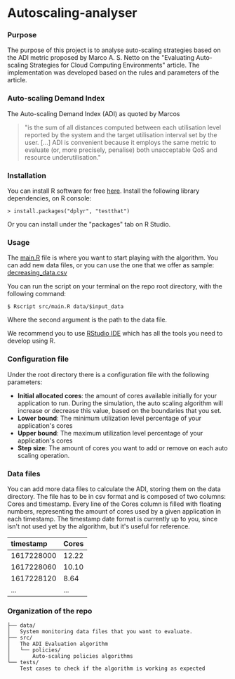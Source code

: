 # Autoscaling-analyser

### Purpose
The purpose of this project is to analyse auto-scaling strategies based on the
ADI metric proposed by Marco A. S. Netto on the "Evaluating Auto-scaling Strategies for Cloud Computing Environments" article. The implementation was developed based on the rules and parameters of the article.

### Auto-scaling Demand Index

The Auto-scaling Demand Index (ADI) as quoted by Marcos 

> "is the sum of all distances computed between each utilisation level reported by the system and the target utilisation interval set by the user. [...] ADI is convenient because it employs the same metric to evaluate (or, more precisely, penalise) both
unacceptable QoS and resource underutilisation."

### Installation

You can install R software for free [here](https://www.r-project.org/).
Install the following library dependencies, on R console:
```
> install.packages("dplyr", "testthat")
```
Or you can install under the "packages" tab on R Studio.

### Usage

The [main.R](https://github.com/ufcg-lsd/autoscaling-analyser/blob/samara/src/main.R) file is where you want to start playing with the algorithm. 
You can add new data files, or you can use the one that we offer as sample: 
[decreasing_data.csv](https://github.com/ufcg-lsd/autoscaling-analyser/blob/samara/data/decreasing_data.csv)

You can run the script on your terminal on the repo root directory, with the following command:
```
$ Rscript src/main.R data/$input_data
```
Where the second argument is the path to the data file.

We recommend you to use [RStudio IDE](https://www.rstudio.com/products/rstudio/download/)
which has all the tools you need to develop using R.

### Configuration file

Under the root directory there is a configuration file with the following parameters:

- **Initial allocated cores**: the amount of cores available initially for your application
to run. During the simulation, the auto scaling algorithm will increase or decrease
this value, based on the boundaries that you set.
- **Lower bound**: The minimum utilization level percentage of your application's cores
- **Upper bound**: The maximum utilization level percentage of your application's cores
- **Step size**: The amount of cores you want to add or remove on each auto scaling operation.

### Data files

You can add more data files to calculate the ADI, storing them on the data
directory.
The file has to be in csv format and is composed of two columns: Cores and timestamp.
Every line of the Cores column is filled with floating numbers,
representing the amount of cores used by a given application in each timestamp.
The timestamp date format is currently up to you, since isn't not used yet by
the algorithm, but it's useful for reference.

| timestamp   | Cores     |
|:------------|:----------| 
| 1617228000  | 12.22     | 
| 1617228060  | 10.10     |   
| 1617228120  | 8.64      |    
| ...         | ...       |

### Organization of the repo
```
├── data/
│   System monitoring data files that you want to evaluate.
├── src/
│   The ADI Evaluation algorithm
│   └── policies/
│       Auto-scaling policies algorithms
└── tests/
    Test cases to check if the algorithm is working as expected
```
